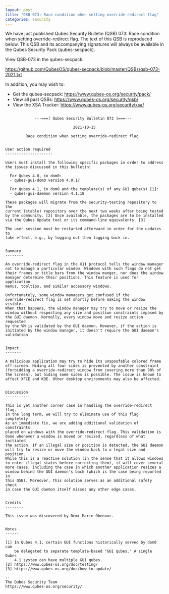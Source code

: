 ```yaml
---
layout: post
title: "QSB-073: Race condition when setting override-redirect flag"
categories: security
---
```


We have just published Qubes Security Bulletin (QSB) 073:
Race condition when setting override-redirect flag.
The text of this QSB is reproduced below. This QSB and its accompanying
signatures will always be available in the Qubes Security Pack (qubes-secpack).

View QSB-073 in the qubes-secpack:

<https://github.com/QubesOS/qubes-secpack/blob/master/QSBs/qsb-073-2021.txt>

In addition, you may wish to:

- Get the qubes-secpack: <https://www.qubes-os.org/security/pack/>
- View all past QSBs: <https://www.qubes-os.org/security/qsb/>
- View the XSA Tracker: <https://www.qubes-os.org/security/xsa/>

```

             ---===[ Qubes Security Bulletin 073 ]===---

                              2021-10-15

         Race condition when setting override-redirect flag


User action required
---------------------

Users must install the following specific packages in order to address
the issues discussed in this bulletin:

  For Qubes 4.0, in dom0:
  - qubes-gui-dom0 version 4.0.17

  For Qubes 4.1, in dom0 and the template(s) of any GUI qube(s) [1]:
  - qubes-gui-daemon version 4.1.18

These packages will migrate from the security-testing repository to the
current (stable) repository over the next two weeks after being tested
by the community. [2] Once available, the packages are to be installed
via the Qubes Update tool or its command-line equivalents. [3]

The user session must be restarted afterward in order for the updates to
take effect, e.g., by logging out then logging back in.


Summary
--------

An override-redirect flag in the X11 protocol tells the window manager
not to manage a particular window. Windows with such flags do not get
their frames or title bars from the window manger, nor does the window
manager determine their positions. This feature is used for application
menus, tooltips, and similar accessory windows.

Unfortunately, some window managers get confused if the
override-redirect flag is set shortly before making the window visible.
When that happens, the window manager may try to move or resize the
window without respecting any size and position constraints imposed by
the GUI daemon. Normally, every window move and resize action requested
by the VM is validated by the GUI daemon. However, if the action is
initiated by the window manager, it doesn't require the GUI daemon's
validation.


Impact
-------

A malicious application may try to hide its unspoofable colored frame
off-screen. Hiding all four sides is prevented by another constraint
(forbidding a override-redirect window from covering more than 90% of
the screen), but hiding some sides is possible. The issue is known to
affect XFCE and KDE. Other desktop environments may also be affected.


Discussion
-----------

This is yet another corner case in handling the override-redirect flag.
In the long term, we will try to eliminate use of this flag completely.
As an immediate fix, we are adding additional validation of constraints
placed on windows with the override-redirect flag. This validation is
done whenever a window is moved or resized, regardless of what initiated
the action. If an illegal size or position is detected, the GUI daemon
will try to resize or move the window back to a legal size and position.
While this is a reactive solution (in the sense that it allows windows
to enter illegal states before correcting them), it will cover several
more cases, including the case in which another application resizes a
window behind the GUI daemon's back (which is the case being reported in
this QSB). Moreover, this solution serves as an additional safety check
in case the GUI daemon itself misses any other edge cases.


Credits
--------

This issue was discovered by Demi Marie Obenour.


Notes
------

[1] In Qubes 4.1, certain GUI functions historically served by dom0 can
    be delegated to separate template-based "GUI qubes." A single Qubes
    4.1 system can have multiple GUI qubes.
[2] https://www.qubes-os.org/doc/testing/
[3] https://www.qubes-os.org/doc/how-to-update/

--
The Qubes Security Team
https://www.qubes-os.org/security/

```

